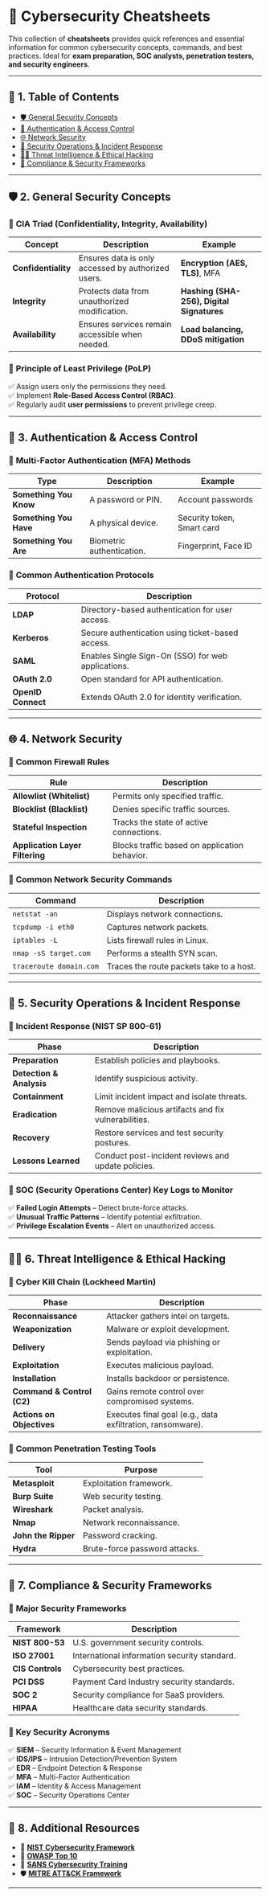 # 📌 **Cybersecurity Cheatsheets**

This collection of **cheatsheets** provides quick references and essential information for common cybersecurity concepts, commands, and best practices. Ideal for **exam preparation, SOC analysts, penetration testers, and security engineers**.

---

## 📖 **1. Table of Contents**

- [🛡️ General Security Concepts](#-general-security-concepts)
- [🔐 Authentication & Access Control](#-authentication--access-control)
- [🌐 Network Security](#-network-security)
- [📜 Security Operations & Incident Response](#-security-operations--incident-response)
- [🕵️‍♂️ Threat Intelligence & Ethical Hacking](#-threat-intelligence--ethical-hacking)
- [📝 Compliance & Security Frameworks](#-compliance--security-frameworks)

---

## 🛡️ **2. General Security Concepts**

### 🔹 **CIA Triad** (Confidentiality, Integrity, Availability)
| Concept | Description | Example |
|---------|------------|---------|
| **Confidentiality** | Ensures data is only accessed by authorized users. | **Encryption (AES, TLS)**, MFA |
| **Integrity** | Protects data from unauthorized modification. | **Hashing (SHA-256), Digital Signatures** |
| **Availability** | Ensures services remain accessible when needed. | **Load balancing, DDoS mitigation** |

### 🔹 **Principle of Least Privilege (PoLP)**
✅ Assign users only the permissions they need.  
✅ Implement **Role-Based Access Control (RBAC)**.  
✅ Regularly audit **user permissions** to prevent privilege creep.

---

## 🔐 **3. Authentication & Access Control**

### 🔹 **Multi-Factor Authentication (MFA) Methods**
| Type | Description | Example |
|------|------------|---------|
| **Something You Know** | A password or PIN. | Account passwords |
| **Something You Have** | A physical device. | Security token, Smart card |
| **Something You Are** | Biometric authentication. | Fingerprint, Face ID |

### 🔹 **Common Authentication Protocols**
| Protocol | Description |
|----------|------------|
| **LDAP** | Directory-based authentication for user access. |
| **Kerberos** | Secure authentication using ticket-based access. |
| **SAML** | Enables Single Sign-On (SSO) for web applications. |
| **OAuth 2.0** | Open standard for API authentication. |
| **OpenID Connect** | Extends OAuth 2.0 for identity verification. |

---

## 🌐 **4. Network Security**

### 🔹 **Common Firewall Rules**
| Rule | Description |
|------|------------|
| **Allowlist (Whitelist)** | Permits only specified traffic. |
| **Blocklist (Blacklist)** | Denies specific traffic sources. |
| **Stateful Inspection** | Tracks the state of active connections. |
| **Application Layer Filtering** | Blocks traffic based on application behavior. |

### 🔹 **Common Network Security Commands**
| Command | Description |
|---------|------------|
| `netstat -an` | Displays network connections. |
| `tcpdump -i eth0` | Captures network packets. |
| `iptables -L` | Lists firewall rules in Linux. |
| `nmap -sS target.com` | Performs a stealth SYN scan. |
| `traceroute domain.com` | Traces the route packets take to a host. |

---

## 📜 **5. Security Operations & Incident Response**

### 🔹 **Incident Response (NIST SP 800-61)**
| Phase | Description |
|-------|------------|
| **Preparation** | Establish policies and playbooks. |
| **Detection & Analysis** | Identify suspicious activity. |
| **Containment** | Limit incident impact and isolate threats. |
| **Eradication** | Remove malicious artifacts and fix vulnerabilities. |
| **Recovery** | Restore services and test security postures. |
| **Lessons Learned** | Conduct post-incident reviews and update policies. |

### 🔹 **SOC (Security Operations Center) Key Logs to Monitor**
✅ **Failed Login Attempts** – Detect brute-force attacks.  
✅ **Unusual Traffic Patterns** – Identify potential exfiltration.  
✅ **Privilege Escalation Events** – Alert on unauthorized access.

---

## 🕵️‍♂️ **6. Threat Intelligence & Ethical Hacking**

### 🔹 **Cyber Kill Chain (Lockheed Martin)**
| Phase | Description |
|-------|------------|
| **Reconnaissance** | Attacker gathers intel on targets. |
| **Weaponization** | Malware or exploit development. |
| **Delivery** | Sends payload via phishing or exploitation. |
| **Exploitation** | Executes malicious payload. |
| **Installation** | Installs backdoor or persistence. |
| **Command & Control (C2)** | Gains remote control over compromised systems. |
| **Actions on Objectives** | Executes final goal (e.g., data exfiltration, ransomware). |

### 🔹 **Common Penetration Testing Tools**
| Tool | Purpose |
|------|---------|
| **Metasploit** | Exploitation framework. |
| **Burp Suite** | Web security testing. |
| **Wireshark** | Packet analysis. |
| **Nmap** | Network reconnaissance. |
| **John the Ripper** | Password cracking. |
| **Hydra** | Brute-force password attacks. |

---

## 📝 **7. Compliance & Security Frameworks**

### 🔹 **Major Security Frameworks**
| Framework | Description |
|-----------|------------|
| **NIST 800-53** | U.S. government security controls. |
| **ISO 27001** | International information security standard. |
| **CIS Controls** | Cybersecurity best practices. |
| **PCI DSS** | Payment Card Industry security standards. |
| **SOC 2** | Security compliance for SaaS providers. |
| **HIPAA** | Healthcare data security standards. |

### 🔹 **Key Security Acronyms**
✅ **SIEM** – Security Information & Event Management  
✅ **IDS/IPS** – Intrusion Detection/Prevention System  
✅ **EDR** – Endpoint Detection & Response  
✅ **MFA** – Multi-Factor Authentication  
✅ **IAM** – Identity & Access Management  
✅ **SOC** – Security Operations Center  

---

## 🔗 **8. Additional Resources**
- 📄 **[NIST Cybersecurity Framework](https://www.nist.gov/cyberframework)**
- 🔐 **[OWASP Top 10](https://owasp.org/www-project-top-ten/)**
- 🎥 **[SANS Cybersecurity Training](https://www.sans.org/)**
- 🛡️ **[MITRE ATT&CK Framework](https://attack.mitre.org/)**

---

